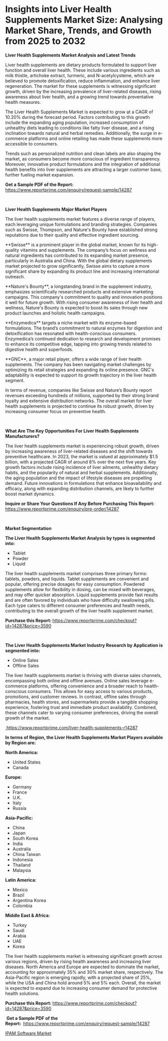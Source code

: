 <p><h1>Insights into Liver Health Supplements Market Size: Analysing Market Share, Trends, and Growth from 2025 to 2032</h1></p><p><strong>Liver Health Supplements Market Analysis and Latest Trends</strong></p>
<p><p>Liver health supplements are dietary products formulated to support liver function and overall liver health. These include various ingredients such as milk thistle, artichoke extract, turmeric, and N-acetylcysteine, which are believed to promote detoxification, reduce inflammation, and enhance liver regeneration. The market for these supplements is witnessing significant growth, driven by the increasing prevalence of liver-related diseases, rising awareness about liver health, and a growing trend towards preventative health measures.</p><p>The Liver Health Supplements Market is expected to grow at a CAGR of 10.20% during the forecast period. Factors contributing to this growth include the expanding aging population, increased consumption of unhealthy diets leading to conditions like fatty liver disease, and a rising inclination towards natural and herbal remedies. Additionally, the surge in e-commerce platforms and online retailing has made these supplements more accessible to consumers.</p><p>Trends such as personalized nutrition and clean labels are also shaping the market, as consumers become more conscious of ingredient transparency. Moreover, innovative product formulations and the integration of additional health benefits into liver supplements are attracting a larger customer base, further fueling market expansion.</p></p>
<p><strong>Get a Sample PDF of the Report:&nbsp;</strong> <a href="https://www.reportprime.com/enquiry/request-sample/14287?utm_campaign=2471&utm_medium=2&utm_source=Github&utm_content=ia&utm_term=20032025&utm_id=liver-health-supplements">https://www.reportprime.com/enquiry/request-sample/14287</a></p>
<p>&nbsp;</p>
<p><strong>Liver Health Supplements Major Market Players</strong></p>
<p><p>The liver health supplements market features a diverse range of players, each leveraging unique formulations and branding strategies. Companies such as Swisse, Thompson, and Nature's Bounty have established strong reputations due to their quality and effective ingredient sourcing.</p><p>**Swisse** is a prominent player in the global market, known for its high-quality vitamins and supplements. The company’s focus on wellness and natural ingredients has contributed to its expanding market presence, particularly in Australia and China. With the global dietary supplements market projected to grow significantly, Swisse aims to capture a more significant share by expanding its product line and increasing international outreach.</p><p>**Nature's Bounty**, a longstanding brand in the supplement industry, emphasizes scientifically researched products and extensive marketing campaigns. This company's commitment to quality and innovation positions it well for future growth. With rising consumer awareness of liver health and wellness, Nature's Bounty is expected to boost its sales through new product launches and holistic health campaigns.</p><p>**Enzymedica** targets a niche market with its enzyme-based formulations. The brand’s commitment to natural enzymes for digestion and detoxification has resonated with health-conscious consumers. Enzymedica’s continued dedication to research and development promises to enhance its competitive edge, tapping into growing trends related to digestive health and superfoods.</p><p>**GNC**, a major retail player, offers a wide range of liver health supplements. The company has been navigating market challenges by optimizing its retail strategies and expanding its online presence. GNC's adaptability is expected to support its growth trajectory in the liver health segment.</p><p>In terms of revenue, companies like Swisse and Nature’s Bounty report revenues exceeding hundreds of millions, supported by their strong brand loyalty and extensive distribution networks. The overall market for liver health supplements is projected to continue its robust growth, driven by increasing consumer focus on preventive health.</p></p>
<p>&nbsp;</p>
<p><strong>What Are The Key Opportunities For Liver Health Supplements Manufacturers?</strong></p>
<p><p>The liver health supplements market is experiencing robust growth, driven by increasing awareness of liver-related diseases and the shift towards preventive healthcare. In 2023, the market is valued at approximately $1.5 billion, with a projected CAGR of around 8% over the next five years. Key growth factors include rising incidence of liver ailments, unhealthy dietary habits, and the popularity of natural and herbal supplements. Additionally, the aging population and the impact of lifestyle diseases are propelling demand. Future innovations in formulations that enhance bioavailability and efficacy, along with expanding distribution channels, are likely to further boost market dynamics.</p></p>
<p><strong>Inquire or Share Your Questions If Any Before Purchasing This Report:</strong> <a href="https://www.reportprime.com/enquiry/pre-order/14287?utm_campaign=2471&utm_medium=2&utm_source=Github&utm_content=ia&utm_term=20032025&utm_id=liver-health-supplements">https://www.reportprime.com/enquiry/pre-order/14287</a></p>
<p>&nbsp;</p>
<p><strong>Market Segmentation</strong></p>
<p><strong>The Liver Health Supplements Market Analysis by types is segmented into:</strong></p>
<p><ul><li>Tablet</li><li>Powder</li><li>Liquid</li></ul></p>
<p><p>The liver health supplements market comprises three primary forms: tablets, powders, and liquids. Tablet supplements are convenient and popular, offering precise dosages for easy consumption. Powdered supplements allow for flexibility in dosing, can be mixed with beverages, and may offer quicker absorption. Liquid supplements provide fast results and are often favored by individuals who have difficulty swallowing pills. Each type caters to different consumer preferences and health needs, contributing to the overall growth of the liver health supplement market.</p></p>
<p><strong>Purchase this Report:&nbsp;</strong><a href="https://www.reportprime.com/checkout?id=14287&price=3590&utm_campaign=2471&utm_medium=2&utm_source=Github&utm_content=ia&utm_term=20032025&utm_id=liver-health-supplements">https://www.reportprime.com/checkout?id=14287&price=3590</a></p>
<p>&nbsp;</p>
<p><strong>The Liver Health Supplements Market Industry Research by Application is segmented into:</strong></p>
<p><ul><li>Online Sales</li><li>Offline Sales</li></ul></p>
<p><p>The liver health supplements market is thriving with diverse sales channels, encompassing both online and offline avenues. Online sales leverage e-commerce platforms, offering convenience and a broader reach to health-conscious consumers. This allows for easy access to various products, promotions, and customer reviews. In contrast, offline sales through pharmacies, health stores, and supermarkets provide a tangible shopping experience, fostering trust and immediate product availability. Combined, these channels cater to varying consumer preferences, driving the overall growth of the market.</p></p>
<p><a href="https://www.reportprime.com/liver-health-supplements-r14287?utm_campaign=2471&utm_medium=2&utm_source=Github&utm_content=ia&utm_term=20032025&utm_id=liver-health-supplements">&nbsp;https://www.reportprime.com/liver-health-supplements-r14287</a></p>
<p><strong>In terms of Region, the Liver Health Supplements Market Players available by Region are:</strong></p>
<p>
    <p> <strong> North America: </strong>
        <ul>
            <li>United States</li>
            <li>Canada</li>
        </ul>
        </p> 
    <p> <strong> Europe: </strong>
        <ul>
            <li>Germany</li>
            <li>France</li>
            <li>U.K.</li>
            <li>Italy</li>
            <li>Russia</li>
        </ul>
        </p> 
    <p> <strong> Asia-Pacific: </strong>
        <ul>
            <li>China</li>
            <li>Japan</li>
            <li>South Korea</li>
            <li>India</li>
            <li>Australia</li>
            <li>China Taiwan</li>
            <li>Indonesia</li>
            <li>Thailand</li>
            <li>Malaysia</li>
        </ul>
        </p> 
    <p> <strong> Latin America: </strong>
        <ul>
            <li>Mexico</li>
            <li>Brazil</li>
            <li>Argentina Korea</li>
            <li>Colombia</li>
        </ul>
        </p> 
    <p> <strong> Middle East & Africa: </strong>
        <ul>
            <li>Turkey</li>
            <li>Saudi</li>
            <li>Arabia</li>
            <li>UAE</li>
            <li>Korea</li>
        </ul>
    </p>
    </p>
<p><p>The liver health supplements market is witnessing significant growth across various regions, driven by rising health awareness and increasing liver diseases. North America and Europe are expected to dominate the market, accounting for approximately 35% and 30% market share, respectively. The Asia-Pacific region is emerging rapidly, with a projected share of 25%, while the USA and China hold around 5% and 5% each. Overall, the market is expected to expand due to increasing consumer demand for protective health solutions.</p></p>
<p><strong>Purchase this Report: </strong><a href="https://www.reportprime.com/checkout?id=14287&price=3590&utm_campaign=2471&utm_medium=2&utm_source=Github&utm_content=ia&utm_term=20032025&utm_id=liver-health-supplements">https://www.reportprime.com/checkout?id=14287&price=3590</a></p>
<p>&nbsp;<strong>Get a Sample PDF of the Report:&nbsp;&nbsp;</strong><a href="https://www.reportprime.com/enquiry/request-sample/14287?utm_campaign=2471&utm_medium=2&utm_source=Github&utm_content=ia&utm_term=20032025&utm_id=liver-health-supplements">https://www.reportprime.com/enquiry/request-sample/14287</a></p>
<p><strong></strong></p>
<p><p><a href="https://github.com/suleimannichelle7/Market-Research-Report-List-1/blob/main/ipam-software-market.md?utm_campaign=2471&utm_medium=2&utm_source=Github&utm_content=ia&utm_term=20032025&utm_id=liver-health-supplements">IPAM Software Market</a></p></p>